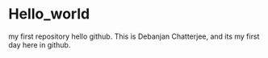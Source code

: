 # Hello_world
my first repository
hello github. This is Debanjan Chatterjee, and its my first day here in github.
